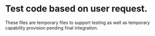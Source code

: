 # Test code based on user request.
These files are temporary files to support testing as well as temporary capability provision pending final integration.


